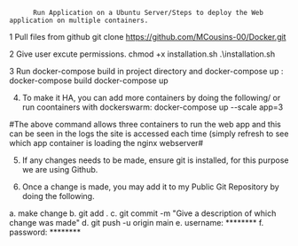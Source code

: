           Run Application on a Ubuntu Server/Steps to deploy the Web application on multiple containers. 

1 Pull files from github
 git clone https://github.com/MCousins-00/Docker.git

2 Give user excute permissions.
 chmod +x  installation.sh
 .\installation.sh

3 Run docker-compose build in project directory and docker-compose up :
 docker-compose build
 docker-compose up

 4. To make it HA, you can add more containers by doing the following/ or run coontainers with dockerswarm:
 docker-compose up --scale app=3

 #The above command allows three containers to run the web app and this can be seen in the logs the site is accessed each time (simply refresh to see which app container is      loading the nginx webserver#

 5. If any changes needs to be made, ensure git is installed, for this purpose we are using Github.

 6. Once a change is made, you may add it to my Public Git Repository by doing the following.

a. make change
b. git add .
c. git commit -m "Give a description of which change was made"
d. git push -u origin main
e. username: ********
f. password: ********


